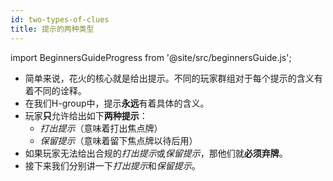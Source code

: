 ```yaml
---
id: two-types-of-clues
title: 提示的两种类型
---
```


import BeginnersGuideProgress from '@site/src/beginnersGuide.js';

<BeginnersGuideProgress id="two-types-of-clues" />

- 简单来说，花火的核心就是给出提示。不同的玩家群组对于每个提示的含义有着不同的诠释。
- 在我们H-group中，提示**永远**有着具体的含义。
- 玩家**只**允许给出如下**两种提示**：
  - *打出提示*（意味着打出焦点牌）
  - *保留提示*（意味着留下焦点牌以待后用）
- 如果玩家无法给出合规的*打出提示*或*保留提示*，那他们就**必须弃牌**。
- 接下来我们分别讲一下*打出提示*和*保留提示*。
